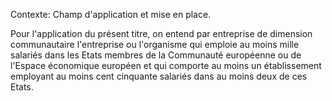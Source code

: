 Contexte: Champ d'application et mise en place.

Pour l'application du présent titre, on entend par entreprise de dimension communautaire l'entreprise ou l'organisme qui emploie au moins mille salariés dans les Etats membres de la Communauté européenne ou de l'Espace économique européen et qui comporte au moins un établissement employant au moins cent cinquante salariés dans au moins deux de ces Etats.